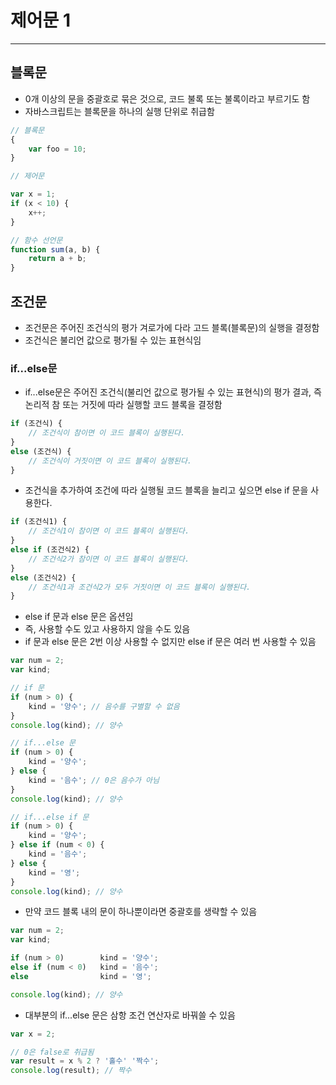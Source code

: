 # 제어문 1

***

## 블록문

* 0개 이상의 문을 중괄호로 묶은 것으로, 코드 불록 또는 불록이라고 부르기도 함
* 자바스크립트는 블록문을 하나의 실행 단위로 취급함

```javascript
// 블록문
{
    var foo = 10;
}

// 제어문

var x = 1;
if (x < 10) {
    x++;
}

// 함수 선언문
function sum(a, b) {
    return a + b;
}
```

## 조건문

* 조건문은 주어진 조건식의 평가 겨로가에 다라 고드 블록(블록문)의 실행을 결정함
* 조건식은 불리언 값으로 평가될 수 있는 표현식임

### if...else문

* if...else문은 주어진 조건식(불리언 값으로 평가될 수 있는 표현식)의 평가 결과, 즉 논리적 참 또는 거짓에 따라 실행할 코드 블록을 결정함

```javascript
if (조건식) {
    // 조건식이 참이면 이 코드 블록이 실행된다.
}
else (조건식) {
    // 조건식이 거짓이면 이 코드 블록이 실행된다.
}
```

* 조건식을 추가하여 조건에 따라 실행될 코드 블록을 늘리고 싶으면 else if 문을 사용한다.

```javascript
if (조건식1) {
    // 조건식1이 참이면 이 코드 블록이 실행된다.
}
else if (조건식2) {
    // 조건식2가 참이면 이 코드 블록이 실행된다.
}
else (조건식2) {
    // 조건식1과 조건식2가 모두 거짓이면 이 코드 블록이 실행된다.
}
```

* else if 문과 else 문은 옵션임
* 즉, 사용할 수도 있고 사용하지 않을 수도 있음
* if 문과 else 문은 2번 이상 사용할 수 없지만 else if 문은 여러 번 사용할 수 있음

```javascript
var num = 2;
var kind;

// if 문
if (num > 0) {
    kind = '양수'; // 음수를 구별할 수 없음
}
console.log(kind); // 양수

// if...else 문
if (num > 0) {
    kind = '양수';
} else {
    kind = '음수'; // 0은 음수가 아님
}
console.log(kind); // 양수

// if...else if 문
if (num > 0) {
    kind = '양수';
} else if (num < 0) {
    kind = '음수';
} else {
    kind = '영';
}
console.log(kind); // 양수
```

* 만약 코드 블록 내의 문이 하나뿐이라면 중괄호를 생략할 수 있음

```javascript
var num = 2;
var kind;

if (num > 0)        kind = '양수';
else if (num < 0)   kind = '음수';
else                kind = '영';

console.log(kind); // 양수
```

* 대부분의 if...else 문은 삼항 조건 연산자로 바꿔쓸 수 있음

```javascript
var x = 2;

// 0은 false로 취급됨
var result = x % 2 ? '홀수' '짝수';
console.log(result); // 짝수
```